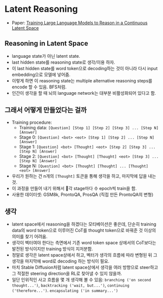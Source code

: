 # Latent Reasoning

- Paper: [Training Large Language Models to Reason in a Continuous Latent Space](https://arxiv.org/pdf/2412.06769)

## Reasoning in Latent Space

- language state가 아닌 latent state.
- last hidden state를 reasoning state로 생각/이용 하자.
- 이 last hidden state를 word token으로 decoding하는 것이 아니라 다시 input embedding으로 모델에 넣어줌.
- 이렇게 하면 이 reasoning state는 multiple alternative reasoning steps를 encode 할 수 있음. BFS처럼.
- 인간이 생각을 할 때 뇌의 language network는 대부분 비활성화되어 있다고 함.

## 그래서 어떻게 만들었다는 걸까
- Training procedure:
  - Training data: `[Question] [Step 1] [Step 2] [Step 3] ... [Step N] [Answer]`
  - Stage 0: `[Question] <bot> <eot> [Step 1] [Step 2] ... [Step N] [Answer]`
  - Stage 1: `[Question] <bot> [Thought] <eot> [Step 2] [Step 3] ... [Step N] [Answer]`
  - Stage 2: `[Question] <bot> [Thought] [Thought] <eot> [Step 3] ... [Step N] [Answer]`
  - Stage N: `[Question] <bot> [Thought] [Thought] ... [Thought] <eot> [Answer]`
- 우리가 원하는 건 n개의 `[Thought]` 토큰을 통해 생각을 하고, 마지막에 답을 내는 것.
- 이 과정을 만들어 내기 위해서 각 stage마다 수 epoch씩 train을 함.
- 사용한 데이터셋: GSM8k, ProntoQA, ProsQA (직접 만든 ProntoQA의 변형)

## 생각
- latent space에서 reasoning을 하겠다는 모티베이션은 좋은데, 단순히 training data의 word token으로 이루어진 CoT를 thought token으로 바꿔준 것 이상의 의미를 찾기 어려움.
- 생각이 벡터여야 한다는 측면에서 기존 word token space 상에서의 CoT보다는 발전된 방식이지만 training 방식이 지저분함.
- 정말로 생각은 latent space상에서 하고, 벡터가 생각의 흐름에 따라 변형된 뒤 그 생각을 마지막에 word로 decoding 하는 방식이 필요.
- 마치 Stable Diffusion처럼 latent space상에서 생각을 여러 방향으로 steer하고 그 적절한 steering direction을 RL로 찾아낼 수 있지 않을까.
- 일단 인위적인 사고 흐름을 몇 개 생각해 볼 수 있음: `branching ('on second thought...')`, `backtracking ('wait, but...')`, `continuing ('therefore...')`. `encapsulating ('in summary...')`
